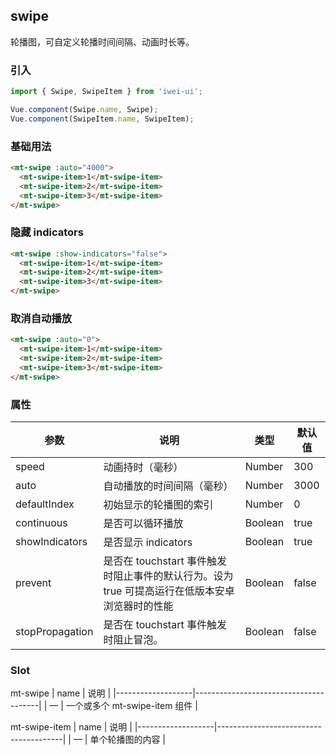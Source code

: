 ## swipe
轮播图，可自定义轮播时间间隔、动画时长等。

### 引入

```javascript
import { Swipe, SwipeItem } from 'iwei-ui';

Vue.component(Swipe.name, Swipe);
Vue.component(SwipeItem.name, SwipeItem);
```

### 基础用法
```html
<mt-swipe :auto="4000">
  <mt-swipe-item>1</mt-swipe-item>
  <mt-swipe-item>2</mt-swipe-item>
  <mt-swipe-item>3</mt-swipe-item>
</mt-swipe>
```

### 隐藏 indicators
```html
<mt-swipe :show-indicators="false">
  <mt-swipe-item>1</mt-swipe-item>
  <mt-swipe-item>2</mt-swipe-item>
  <mt-swipe-item>3</mt-swipe-item>
</mt-swipe>
```

### 取消自动播放
```html
<mt-swipe :auto="0">
  <mt-swipe-item>1</mt-swipe-item>
  <mt-swipe-item>2</mt-swipe-item>
  <mt-swipe-item>3</mt-swipe-item>
</mt-swipe>
```

### 属性
| 参数            | 说明                                       | 类型                         | 默认值       |
|-------------------|-------------------------------|--------------------|---------------|
| speed           | 动画持时（毫秒）   | Number        | 300      |
| auto          | 自动播放的时间间隔（毫秒）        | Number | 3000              |
| defaultIndex    | 初始显示的轮播图的索引         | Number    | 0     |
| continuous       | 是否可以循环播放   | Boolean                       | true          |
| showIndicators |是否显示 indicators | Boolean          | true          |
| prevent | 是否在 touchstart 事件触发时阻止事件的默认行为。设为 true 可提高运行在低版本安卓浏览器时的性能 | Boolean          | false          |
| stopPropagation | 是否在 touchstart 事件触发时阻止冒泡。 | Boolean          | false          |

### Slot
mt-swipe
| name            | 说明                                     |
|-------------------|---------------------------------------|
| —                 | 一个或多个 mt-swipe-item 组件     |

mt-swipe-item
| name            | 说明                                     |
|-------------------|---------------------------------------|
| —                 | 单个轮播图的内容     |